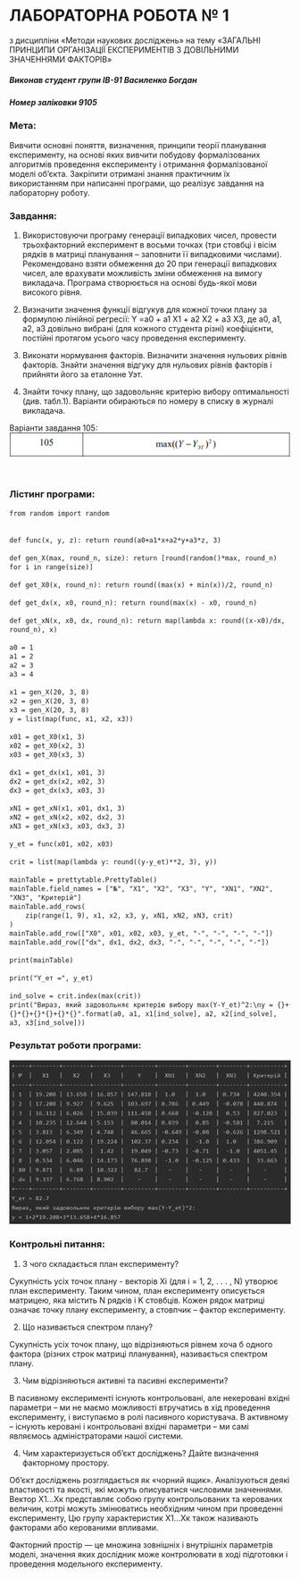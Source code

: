 # ЛАБОРАТОРНА РОБОТА № 1

з дисципліни «Методи наукових досліджень» на тему
«ЗАГАЛЬНІ ПРИНЦИПИ ОРГАНІЗАЦІЇ ЕКСПЕРИМЕНТІВ З  ДОВІЛЬНИМИ ЗНАЧЕННЯМИ ФАКТОРІВ»

##### Виконав студент групи ІВ-91 Василенко Богдан
##### Номер заліковки 9105

### Мета:
Вивчити основні поняття, визначення, принципи теорії планування експерименту, на основі яких вивчити побудову формалізованих алгоритмів проведення експерименту і отримання формалізованої моделі об’єкта. Закріпити отримані знання практичним їх використанням при написанні програми, що реалізує завдання на лабораторну роботу.

### Завдання:
1) Використовуючи програму генерації випадкових чисел, провести трьохфакторний експеримент в восьми точках (три стовбці і вісім рядків в матриці планування – заповнити її випадковими числами). Рекомендовано взяти обмеження до 20 при генерації випадкових чисел, але врахувати можливість зміни обмеження на вимогу викладача. Програма створюється на основі будь-якої мови високого рівня.

2)  Визначити значення функції відгукув для кожної точки плану за формулою лінійної регресії:
Y =a0 + a1 X1 + a2 X2 + a3 X3,
де a0, a1, a2, a3 довільно вибрані (для кожного студента різні) коефіцієнти, постійні протягом усього часу проведення експерименту.  

3)  Виконати нормування факторів. Визначити значення нульових рівнів факторів. Знайти значення відгуку для нульових рівнів факторів і прийняти його за еталонне Уэт.

4) Знайти точку плану, що задовольняє критерію вибору оптимальності (див. табл.1). Варіанти обираються по номеру в списку в журналі викладача.   


Варіанти завдання 105:
![Program-result](https://github.com/Re1NForceD/MND/blob/main/Lab1/variant.png?raw=true)

 
### Лістинг програми:

```import prettytable
from random import random


def func(x, y, z): return round(a0+a1*x+a2*y+a3*z, 3)

def gen_X(max, round_n, size): return [round(random()*max, round_n) for i in range(size)]

def get_X0(x, round_n): return round((max(x) + min(x))/2, round_n)

def get_dx(x, x0, round_n): return round(max(x) - x0, round_n)

def get_xN(x, x0, dx, round_n): return map(lambda x: round((x-x0)/dx, round_n), x)

a0 = 1
a1 = 2
a2 = 3
a3 = 4

x1 = gen_X(20, 3, 8)
x2 = gen_X(20, 3, 8)
x3 = gen_X(20, 3, 8)
y = list(map(func, x1, x2, x3))

x01 = get_X0(x1, 3)
x02 = get_X0(x2, 3)
x03 = get_X0(x3, 3)

dx1 = get_dx(x1, x01, 3)
dx2 = get_dx(x2, x02, 3)
dx3 = get_dx(x3, x03, 3)

xN1 = get_xN(x1, x01, dx1, 3)
xN2 = get_xN(x2, x02, dx2, 3)
xN3 = get_xN(x3, x03, dx3, 3)

y_et = func(x01, x02, x03)

crit = list(map(lambda y: round((y-y_et)**2, 3), y))

mainTable = prettytable.PrettyTable()
mainTable.field_names = ["№", "X1", "X2", "X3", "Y", "XN1", "XN2", "XN3", "Критерій"]
mainTable.add_rows(
    zip(range(1, 9), x1, x2, x3, y, xN1, xN2, xN3, crit)
)
mainTable.add_row(["X0", x01, x02, x03, y_et, "-", "-", "-", "-"])
mainTable.add_row(["dx", dx1, dx2, dx3, "-", "-", "-", "-", "-"])

print(mainTable)

print("Y_ет =", y_et)

ind_solve = crit.index(max(crit))
print("Вираз, який задовольняє критерію вибору max(Y-Y_et)^2:\ny = {}+{}*{}+{}*{}+{}*{}".format(a0, a1, x1[ind_solve], a2, x2[ind_solve], a3, x3[ind_solve]))
```


### Результат роботи програми:
![Program-result](https://github.com/Re1NForceD/MND/blob/main/Lab1/Result.png?raw=true)

### Контрольні питання:
1.	З чого складається план експерименту?

Сукупність усіх точок плану - векторів Xi  (для i = 1, 2, . . . , N)  утворює план експерименту. Таким чином, план експерименту описується матрицею, яка містить N рядків і K стовбців. Кожен рядок матриці означає точку плану експерименту, а стовпчик – фактор експерименту.

2.	Що називається спектром плану?

Сукупність усіх точок плану, що відрізняються рівнем хоча б одного фактора (різних строк матриці планування), називається спектром плану.

3.	Чим відрізняються активні та пасивні експерименти?

В пасивному експерименті існують контрольовані, але некеровані вхідні параметри – ми не маємо можливості втручатись в хід проведення експерименту, і виступаємо в ролі пасивного користувача. В активному – існують керовані і контрольовані вхідні параметри – ми самі являємось адміністраторами нашої системи.

4.	Чим характеризується об’єкт досліджень? Дайте визначення факторному простору.

Об’єкт досліджень розглядається як «чорний ящик». Аналізуються деякі властивості та якості, які можуть описуватися числовими значеннями. Вектор Х1…Хк  представляє собою групу контрольованих та керованих величин, котрі можуть змінюватись необхідним чином при проведенні експерименту, Цю групу характеристик Х1…Хк  також називають факторами або керованими впливами.  

Факторний простір — це множина зовнішніх і внутрішніх параметрів моделі, значення яких дослідник може контролювати в ході підготовки і проведення модельного експерименту.
